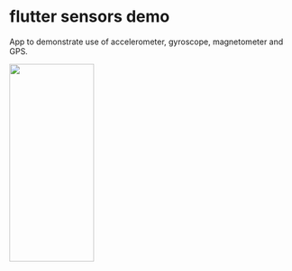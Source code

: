 # flutter sensors demo
App to demonstrate use of accelerometer, gyroscope, magnetometer and GPS.

<img src="[https://user-images.githubusercontent.com/16319829/81180309-2b51f000-8fee-11ea-8a78-ddfe8c3412a7.png](https://github.com/Feeelix92/flutter_sensors_demo/blob/flutter_intro/preview.png)" width="150" height="350">
